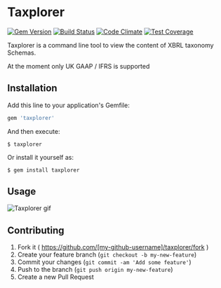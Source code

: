 # Taxplorer

[![Gem Version](https://badge.fury.io/rb/taxplorer.svg)](http://badge.fury.io/rb/taxplorer)
[![Build Status](https://travis-ci.org/seocahill/taxplorer.svg?branch=master)](https://travis-ci.org/seocahill/taxplorer)
[![Code Climate](https://codeclimate.com/github/seocahill/taxplorer/badges/gpa.svg)](https://codeclimate.com/github/seocahill/taxplorer)
[![Test Coverage](https://codeclimate.com/github/seocahill/taxplorer/badges/coverage.svg)](https://codeclimate.com/github/seocahill/taxplorer/coverage)

Taxplorer is a command line tool to view the content of XBRL taxonomy Schemas.

At the moment only UK GAAP / IFRS is supported

## Installation

Add this line to your application's Gemfile:

```ruby
gem 'taxplorer'
```

And then execute:

    $ taxplorer

Or install it yourself as:

    $ gem install taxplorer

## Usage
    
![Taxplorer gif](https://s3.eu-central-1.amazonaws.com/gen-images/taxplorer.gif)

## Contributing

1. Fork it ( https://github.com/[my-github-username]/taxplorer/fork )
2. Create your feature branch (`git checkout -b my-new-feature`)
3. Commit your changes (`git commit -am 'Add some feature'`)
4. Push to the branch (`git push origin my-new-feature`)
5. Create a new Pull Request
